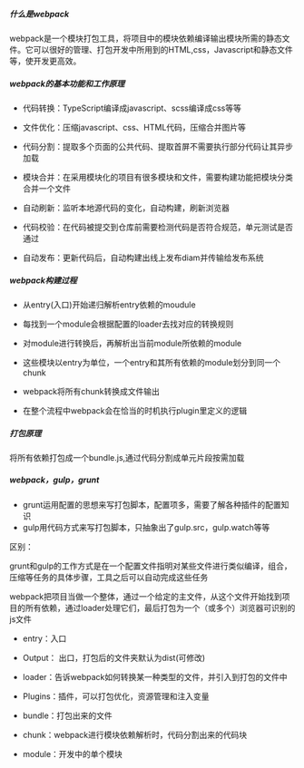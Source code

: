 ##### 什么是webpack

webpack是一个模块打包工具，将项目中的模块依赖编译输出模块所需的静态文件。它可以很好的管理、打包开发中所用到的HTML,css，Javascript和静态文件等，使开发更高效。

##### webpack的基本功能和工作原理

* 代码转换：TypeScript编译成javascript、scss编译成css等等

* 文件优化：压缩javascript、css、HTML代码，压缩合并图片等

* 代码分割：提取多个页面的公共代码、提取首屏不需要执行部分代码让其异步加载

* 模块合并：在采用模块化的项目有很多模块和文件，需要构建功能把模块分类合并一个文件

* 自动刷新：监听本地源代码的变化，自动构建，刷新浏览器

* 代码校验：在代码被提交到仓库前需要检测代码是否符合规范，单元测试是否通过

* 自动发布：更新代码后，自动构建出线上发布diam并传输给发布系统

##### webpack构建过程

* 从entry(入口)开始递归解析entry依赖的moudule

* 每找到一个module会根据配置的loader去找对应的转换规则

* 对module进行转换后，再解析出当前module所依赖的module

* 这些模块以entry为单位，一个entry和其所有依赖的module划分到同一个chunk

* webpack将所有chunk转换成文件输出

* 在整个流程中webpack会在恰当的时机执行plugin里定义的逻辑

##### 打包原理

将所有依赖打包成一个bundle.js,通过代码分割成单元片段按需加载

##### webpack，gulp，grunt

* grunt运用配置的思想来写打包脚本，配置项多，需要了解各种插件的配置知识
* gulp用代码方式来写打包脚本，只抽象出了gulp.src，gulp.watch等等

区别：

grunt和gulp的工作方式是在一个配置文件指明对某些文件进行类似编译，组合，压缩等任务的具体步骤，工具之后可以自动完成这些任务

webpack把项目当做一个整体，通过一个给定的主文件，从这个文件开始找到项目的所有依赖，通过loader处理它们，最后打包为一个（或多个）浏览器可识别的js文件

* entry：入口

* Output： 出口，打包后的文件夹默认为dist(可修改)

* loader：告诉webpack如何转换某一种类型的文件，并引入到打包的文件中

* Plugins：插件，可以打包优化，资源管理和注入变量

* bundle：打包出来的文件
* chunk：webpack进行模块依赖解析时，代码分割出来的代码块
* module：开发中的单个模块

